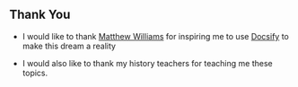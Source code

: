 ## Thank You

- I would like to thank [Matthew Williams](https://github.com/Upsidedly) for inspiring me to use [Docsify](https://docsify.js.org/#/) to make this dream a reality

- I would also like to thank my history teachers for teaching me these topics.